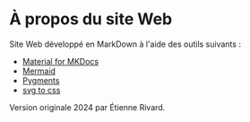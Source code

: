 # À propos du site Web

Site Web développé en MarkDown à l'aide des outils suivants :

- [Material for MKDocs](https://squidfunk.github.io/mkdocs-material/)
- [Mermaid](https://mermaid.js.org/intro/)
- [Pygments](https://pygments.org)
- [svg to css](https://www.svgbackgrounds.com/tools/svg-to-css/)

Version originale 2024 par Étienne Rivard.
